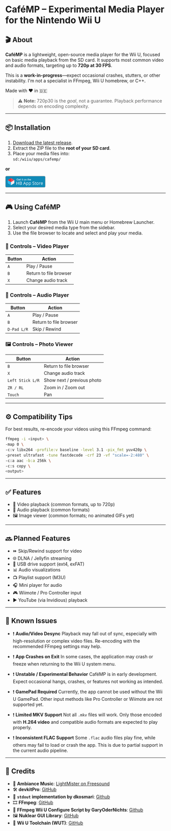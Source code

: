 # CaféMP – Experimental Media Player for the Nintendo Wii U

## 🎬 About

**CaféMP** is a lightweight, open-source media player for the Wii U, focused on basic media playback from the SD card. It supports most common video and audio formats, targeting up to **720p at 30 FPS**.

This is a **work-in-progress**—expect occasional crashes, stutters, or other instability. I'm not a specialist in FFmpeg, Wii U homebrew, or C++.

Made with ❤️ in 🇩🇪

> ⚠️ **Note:** 720p30 is the *goal*, not a guarantee. Playback performance depends on encoding complexity.

---

## 📦 Installation

1. [Download the latest release](https://github.com/whateveritwas/cafemp/releases/latest).
2. Extract the ZIP file to the **root of your SD card**.
3. Place your media files into:  
   `sd:/wiiu/apps/cafemp/`

**or**

<p align="left">
  <a href="https://hb-app.store/wiiu/cafmediaplayer">
    <img src="branding/hbasbadge-wiiu.png" alt="Get it on the Homebrew App Store!" width="25%">
  </a>
</p>

---

## 🎮 Using CaféMP

1. Launch **CaféMP** from the Wii U main menu or Homebrew Launcher.
2. Select your desired media type from the sidebar.
3. Use the file browser to locate and select and play your media.

### 🎥 Controls – Video Player

| Button | Action                |
|--------|-----------------------|
| `A`    | Play / Pause          |
| `B`    | Return to file browser|
| `X`    | Change audio track    |

### 🎵 Controls – Audio Player

| Button      | Action                 |
|-------------|------------------------|
| `A`         | Play / Pause           |
| `B`         | Return to file browser |
| `D-Pad L/R` | Skip / Rewind          |

### 🖼️ Controls – Photo Viewer

| Button           | Action                     |
|------------------|----------------------------|
| `B`              | Return to file browser     |
| `X`              | Change audio track         |
| `Left Stick L/R` | Show next / previous photo |
| `ZR / RL`        | Zoom in / Zoom out         |
| `Touch`          | Pan                        |

---

## ⚙️ Compatibility Tips

For best results, re-encode your videos using this FFmpeg command:

```bash
ffmpeg -i <input> \
-map 0 \
-c:v libx264 -profile:v baseline -level 3.1 -pix_fmt yuv420p \
-preset ultrafast -tune fastdecode -crf 23 -vf "scale=-2:480" \
-c:a aac -b:a 256k \
-c:s copy \
<output>
````

---

## ✅ Features

* 🎥 Video playback (common formats, up to 720p)
* 🎵 Audio playback (common formats)
* 🖼️ Image viewer (common formats; no animated GIFs yet)

---

## 🔜 Planned Features

* ⏩ Skip/Rewind support for video
* 🌐 DLNA / Jellyfin streaming
* 💾 USB drive support (ext4, exFAT)
* 📊 Audio visualizations
* 📺 Playlist support (M3U)
* 🎧 Mini player for audio
* 🎮 Wiimote / Pro Controller input
* ▶️ YouTube (via Invidious) playback

---

## 🐞 Known Issues

* ❗ **Audio/Video Desync**
  Playback may fall out of sync, especially with high-resolution or complex video files. Re-encoding with the recommended FFmpeg settings may help.

* ❗ **App Crashes on Exit**
  In some cases, the application may crash or freeze when returning to the Wii U system menu.

* ❗ **Unstable / Experimental Behavior**
  CaféMP is in early development. Expect occasional hangs, crashes, or features not working as intended.

* ❗ **GamePad Required**
  Currently, the app cannot be used without the Wii U GamePad. Other input methods like Pro Controller or Wiimote are not supported yet.

* ❗ **Limited MKV Support**
  Not all `.mkv` files will work. Only those encoded with **H.264 video** and compatible audio formats are expected to play properly.

* ❗ **Inconsistent FLAC Support**
  Some `.flac` audio files play fine, while others may fail to load or crash the app. This is due to partial support in the current audio pipeline.

---

## 🙏 Credits

* 🎵 **Ambiance Music**: [LightMister on Freesound](https://freesound.org/people/LightMister/sounds/769925/)
* 🛠️ **devkitPro**: [GitHub](https://github.com/devkitPro)
* 💬 **`stdout` implementation by dkosmari**: [Github](https://github.com/dkosmari/devkitpro-autoconf/blob/main/examples/wiiu/sdl2-swkbd/src/stdout.cpp)
* 🎞️ **FFmpeg**: [GitHub](https://github.com/FFmpeg/FFmpeg/)
* 🧰 **FFmpeg Wii U Configure Script by GaryOderNichts**: [Github](https://github.com/GaryOderNichts/FFmpeg-wiiu/blob/master/configure-wiiu)
* 🖼️ **Nuklear GUI Library**: [GitHub](https://github.com/Immediate-Mode-UI/Nuklear)
* 🔧 **Wii U Toolchain (WUT)**: [GitHub](https://github.com/devkitPro/wut)

